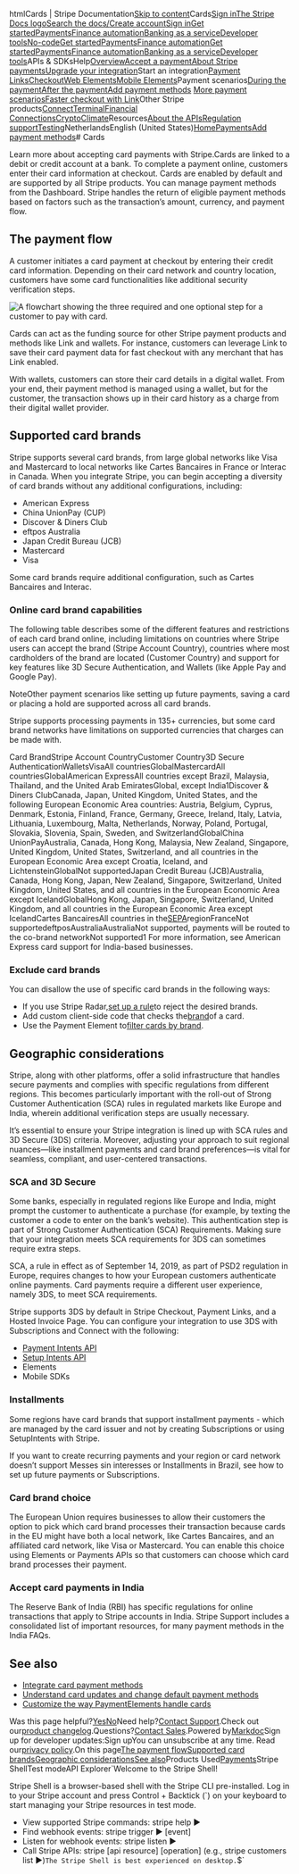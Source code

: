 htmlCards | Stripe Documentation[Skip to content](#main-content)Cards[Sign in](https://dashboard.stripe.com/login?redirect=https%3A%2F%2Fdocs.stripe.com%2Fpayments%2Fcards)[The Stripe Docs logo](/)[Search the docs/](#)[Create account](https://dashboard.stripe.com/register)[Sign in](https://dashboard.stripe.com/login?redirect=https%3A%2F%2Fdocs.stripe.com%2Fpayments%2Fcards)[Get started](/get-started)[Payments](/payments)[Finance automation](/finance-automation)[Banking as a service](/financial-services)[Developer tools](/development)[No-code](/no-code)[Get started](/get-started)[Payments](/payments)[Finance automation](/finance-automation)[](#)[Get started](/get-started)[Payments](/payments)[Finance automation](/finance-automation)[Banking as a service](/financial-services)[Developer tools](/development)[](#)APIs & SDKsHelp[Overview](/docs/payments)[Accept a payment](#)[About Stripe payments](#)[Upgrade your integration](/docs/payments/upgrades)Start an integration[Payment Links](#)[Checkout](#)[Web Elements](#)[Mobile Elements](#)Payment scenarios[During the payment](#)[After the payment](#)[Add payment methods](#)
[More payment scenarios](#)[Faster checkout with Link](#)Other Stripe products[Connect](#)[Terminal](#)[Financial Connections](#)[Crypto](#)[Climate](#)Resources[About the APIs](#)[Regulation support](#)[Testing](/docs/testing)NetherlandsEnglish (United States)[](#)[](#)[Home](/docs)[Payments](/docs/payments)[Add payment methods](/docs/payments/payment-methods/overview)# Cards

Learn more about accepting card payments with Stripe.Cards are linked to a debit or credit account at a bank. To complete a payment online, customers enter their card information at checkout. Cards are enabled by default and are supported by all Stripe products. You can manage payment methods from the Dashboard. Stripe handles the return of eligible payment methods based on factors such as the transaction’s amount, currency, and payment flow.

## The payment flow

A customer initiates a card payment at checkout by entering their credit card information. Depending on their card network and country location, customers have some card functionalities like additional security verification steps.

![A flowchart showing the three required and one optional step for a customer to pay with card.](https://b.stripecdn.com/docs-statics-srv/assets/pay-with-card.059eb99f8cad148c1aea3bb2a29b8284.svg)

Cards can act as the funding source for other Stripe payment products and methods like Link and wallets. For instance, customers can leverage Link to save their card payment data for fast checkout with any merchant that has Link enabled.

With wallets, customers can store their card details in a digital wallet. From your end, their payment method is managed using a wallet, but for the customer, the transaction shows up in their card history as a charge from their digital wallet provider.

## Supported card brands

Stripe supports several card brands, from large global networks like Visa and Mastercard to local networks like Cartes Bancaires in France or Interac in Canada. When you integrate Stripe, you can begin accepting a diversity of card brands without any additional configurations, including:

- American Express
- China UnionPay (CUP)
- Discover & Diners Club
- eftpos Australia
- Japan Credit Bureau (JCB)
- Mastercard
- Visa

Some card brands require additional configuration, such as Cartes Bancaires and Interac.

### Online card brand capabilities

The following table describes some of the different features and restrictions of each card brand online, including limitations on countries where Stripe users can accept the brand (Stripe Account Country), countries where most cardholders of the brand are located (Customer Country) and support for key features like 3D Secure Authentication, and Wallets (like Apple Pay and Google Pay).

NoteOther payment scenarios like setting up future payments, saving a card or placing a hold are supported across all card brands.

Stripe supports processing payments in 135+ currencies, but some card brand networks have limitations on supported currencies that charges can be made with.

Card BrandStripe Account CountryCustomer Country3D Secure AuthenticationWalletsVisaAll countriesGlobalMastercardAll countriesGlobalAmerican ExpressAll countries except Brazil, Malaysia, Thailand, and the United Arab EmiratesGlobal, except India1Discover & Diners ClubCanada, Japan, United Kingdom, United States, and the following European Economic Area countries: Austria, Belgium, Cyprus, Denmark, Estonia, Finland, France, Germany, Greece, Ireland, Italy, Latvia, Lithuania, Luxembourg, Malta, Netherlands, Norway, Poland, Portugal, Slovakia, Slovenia, Spain, Sweden, and SwitzerlandGlobalChina UnionPayAustralia, Canada, Hong Kong, Malaysia, New Zealand, Singapore, United Kingdom, United States, Switzerland, and all countries in the European Economic Area except Croatia, Iceland, and LichtensteinGlobalNot supportedJapan Credit Bureau (JCB)Australia, Canada, Hong Kong, Japan, New Zealand, Singapore, Switzerland, United Kingdom, United States, and all countries in the European Economic Area except IcelandGlobalHong Kong, Japan, Singapore, Switzerland, United Kingdom, and all countries in the European Economic Area except IcelandCartes BancairesAll countries in the[SEPA](https://en.wikipedia.org/wiki/Single_Euro_Payments_Area)regionFranceNot supportedeftposAustraliaAustraliaNot supported, payments will be routed to the co-brand networkNot supported1 For more information, see American Express card support for India-based businesses.

### Exclude card brands

You can disallow the use of specific card brands in the following ways:

- If you use Stripe Radar,[set up a rule](/radar/rules)to reject the desired brands.
- Add custom client-side code that checks the[brand](/api/cards/object#card_object-brand)of a card.
- Use the Payment Element to[filter cards by brand](/payments/customize-payment-methods#filter-card-brands).

## Geographic considerations

Stripe, along with other platforms, offer a solid infrastructure that handles secure payments and complies with specific regulations from different regions. This becomes particularly important with the roll-out of Strong Customer Authentication (SCA) rules in regulated markets like Europe and India, wherein additional verification steps are usually necessary.

It’s essential to ensure your Stripe integration is lined up with SCA rules and 3D Secure (3DS) criteria. Moreover, adjusting your approach to suit regional nuances—like installment payments and card brand preferences—is vital for seamless, compliant, and user-centered transactions.

### SCA and 3D Secure

Some banks, especially in regulated regions like Europe and India, might prompt the customer to authenticate a purchase (for example, by texting the customer a code to enter on the bank’s website). This authentication step is part of Strong Customer Authentication (SCA) Requirements. Making sure that your integration meets SCA requirements for 3DS can sometimes require extra steps.

SCA, a rule in effect as of September 14, 2019, as part of PSD2 regulation in Europe, requires changes to how your European customers authenticate online payments. Card payments require a different user experience, namely 3DS, to meet SCA requirements.

Stripe supports 3DS by default in Stripe Checkout, Payment Links, and a Hosted Invoice Page. You can configure your integration to use 3DS with Subscriptions and Connect with the following:

- [Payment Intents API](/payments/payment-intents)
- [Setup Intents API](/api/setup_intents)
- Elements
- Mobile SDKs

### Installments

Some regions have card brands that support installment payments - which are managed by the card issuer and not by creating Subscriptions or using SetupIntents with Stripe.

If you want to create recurring payments and your region or card network doesn’t support Messes sin interesses or  Installments in Brazil, see how to set up future payments or Subscriptions.

### Card brand choice

The European Union requires businesses to allow their customers the option to pick which card brand processes their transaction because cards in the EU might have both a local network, like Cartes Bancaires, and an affiliated card network, like Visa or Mastercard. You can enable this choice using Elements or Payments APIs so that customers can choose which card brand processes their payment.

### Accept card payments in India

The Reserve Bank of India (RBI) has specific regulations for online transactions that apply to Stripe accounts in India. Stripe Support includes a consolidated list of important resources, for many payment methods in the India FAQs.

## See also

- [Integrate card payment methods](/payments/payment-methods/integration-options)
- [Understand card updates and change default payment methods](/payments/cards/overview#card-updates)
- [Customize the way PaymentElements handle cards](/payments/customize-payment-methods)

Was this page helpful?[Yes](#)[No](#)Need help?[Contact Support](https://support.stripe.com/).Check out our[product changelog](https://stripe.com/blog/changelog).Questions?[Contact Sales](https://stripe.com/contact/sales).Powered by[Markdoc](https://markdoc.dev)Sign up for developer updates:Sign upYou can unsubscribe at any time. Read our[privacy policy](https://stripe.com/privacy).On this page[The payment flow](#payment-experience)[Supported card brands](#supported-card-brands)[Geographic considerations](#geographic-considerations)[See also](#see-also)Products Used[Payments](/payments)Stripe ShellTest modeAPI Explorer[](https://stripe.com/docs/stripe-cli#install)`Welcome to the Stripe Shell!

Stripe Shell is a browser-based shell with the Stripe CLI pre-installed. Log in to your
Stripe account and press Control + Backtick (`) on your keyboard to start managing your Stripe
resources in test mode.

- View supported Stripe commands: stripe help ▶️
- Find webhook events: stripe trigger ▶️ [event]
- Listen for webhook events: stripe listen ▶
- Call Stripe APIs: stripe [api resource] [operation] (e.g., stripe customers list ▶️)`The Stripe Shell is best experienced on desktop.`$`